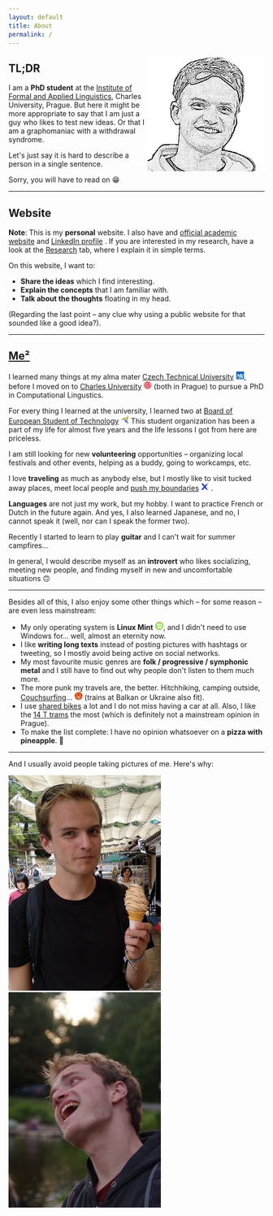 ```yaml
---
layout: default
title: About
permalink: /
---
```

<img id="about-img" align="right" src="assets/me_3.jpg" alt="me_3">

## TL;DR
I am a **PhD student** at the [Institute of Formal and Applied Linguistics](https://ufal.mff.cuni.cz/), Charles University, Prague. But here it might be more appropriate to say that I am just a guy who likes to test new ideas. Or that I am a graphomaniac with a withdrawal syndrome.

Let's just say it is hard to describe a person in a single sentence.

Sorry, you will have to read on 😁

---
## Website
**Note**: This is my **personal** website. I also have and [official academic website](https://ufal.mff.cuni.cz/zdenek-kasner) <i class="fa fa-university"></i> and [LinkedIn profile](https://www.linkedin.com/in/zdenek-kasner/) <i class="fab fa-linkedin"></i>. If you are interested in my research, have a look at the [Research](research) tab, where I explain it in simple terms. 


On this website, I want to:
- **Share the ideas** which I find interesting.
- **Explain the concepts** that I am familiar with.
- **Talk about the thoughts** floating in my head.

(Regarding the last point – any clue why using a public website for that sounded like a good idea?).

---
## [Me²](https://www.dailymotion.com/video/x3b1ozq)
I learned many things at my alma mater [Czech Technical University](https://cvut.cz/) <img src="assets/cvut.png" style="display: inline">, before I moved on to [Charles University](https://cuni.cz/) <img src="assets/cuni.png" style="display: inline"> (both in Prague) to pursue a PhD in Computational Lingustics.

For every thing I learned at the university, I learned two at [Board of European Student of Technology](https://best.eu.org) <img src="assets/best.png" style="display: inline"> This student organization has been a part of my life for almost five years and the life lessons I got from here are priceless. 

I am still looking for new **volunteering** <i class="fa fa-people-arrows"></i> opportunities – organizing local festivals and other events, helping as a buddy, going to workcamps, etc.

I love **traveling** as much as anybody else, but I mostly like to visit tucked away places, meet local people and  [push my boundaries](https://x-challenge.cz/) <img src="assets/x.jpg" style="display: inline"> .

**Languages** <i class="fa fa-language"></i> are not just my work, but my hobby. I want to practice French or Dutch in the future again. And yes, I also learned Japanese, and no, I cannot speak it (well, nor can I speak the former two).

Recently I started to learn to play **guitar** <i class="fa fa-guitar"></i>  and I can't wait for summer campfires...

In general, I would describe myself as an **introvert** who likes socializing, meeting new people, and finding myself in new and uncomfortable situations 🙃

---

Besides all of this, I also enjoy some other things which – for some reason – are even less mainstream:

- My only operating system is **Linux Mint** <img src="assets/mint.png" style="display: inline">, and I didn't need to use Windows for... well, almost an eternity now.
- I like **writing long texts** <i class="fas fa-pen-nib"></i> instead of posting pictures with hashtags  or tweeting, so I mostly avoid being active on social networks.
- My most favourite music genres are **folk / progressive / symphonic metal** <i class="fa fa-music"></i> and I still have to find out why people don't listen to them much more.
- The more punk my travels are, the better. Hitchhiking, camping outside, [Couchsurfing](https://www.couchsurfing.com)...  <img src="assets/cs.png" style="display: inline"> (trains at Balkan or Ukraine also fit).
- I use [shared bikes](https://www.nextbikeczech.com) <i class="fas fa-bicycle"></i> a lot and I do not miss having a car at all. Also, I like the [14 T trams](https://en.wikipedia.org/wiki/%C5%A0koda_14_T) <i class="fas fa-tram"></i> the most (which is definitely not a mainstream opinion in Prague).
- To make the list complete: I have no opinion whatsoever on a **pizza with pineapple**. 🍕

---

And I usually avoid people taking pictures of me. Here's why:


<div class="row centered-image">
  <div class="column">
    <img src="assets/me_1.jpg" alt="me_1">
  </div>
  <div class="column">
    <img src="assets/me_2.jpg" alt="me_2">
  </div>
</div>